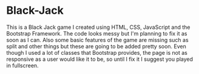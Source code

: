 # Black-Jack
This is a Black Jack game I created using HTML, CSS, JavaScript and the Bootstrap Framework. The code looks messy but I'm planning to fix it as soon as I can. Also some basic features of the game are missing such as split and other things but these are going to be added pretty soon. Even though I used a lot of classes that Bootstrap provides, the page is not as responsive as a user would like it to be, so until I fix it I suggest you played in fullscreen.
